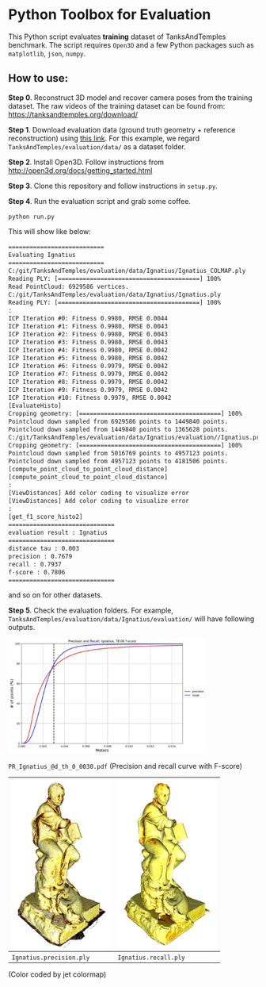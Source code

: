 # Python Toolbox for Evaluation

This Python script evaluates **training** dataset of TanksAndTemples benchmark.
The script requires ``Open3D`` and a few Python packages such as ``matplotlib``, ``json``, ``numpy``.

## How to use:
**Step 0**. Reconstruct 3D model and recover camera poses from the training dataset.
The raw videos of the training dataset can be found from:
https://tanksandtemples.org/download/

**Step 1**. Download evaluation data (ground truth geometry + reference reconstruction) using
[this link](https://drive.google.com/open?id=1VDHEqGAuLyGa7Bv3lGOr1KX2RhPbHLxw). For this example, we regard ``TanksAndTemples/evaluation/data/`` as a dataset folder.

**Step 2**. Install Open3D. Follow instructions from http://open3d.org/docs/getting_started.html

**Step 3**. Clone this repository and follow instructions in ``setup.py``.

**Step 4**. Run the evaluation script and grab some coffee.
```
python run.py
```
This will show like below:
```
===========================
Evaluating Ignatius
===========================
C:/git/TanksAndTemples/evaluation/data/Ignatius/Ignatius_COLMAP.ply
Reading PLY: [========================================] 100%
Read PointCloud: 6929586 vertices.
C:/git/TanksAndTemples/evaluation/data/Ignatius/Ignatius.ply
Reading PLY: [========================================] 100%
:
ICP Iteration #0: Fitness 0.9980, RMSE 0.0044
ICP Iteration #1: Fitness 0.9980, RMSE 0.0043
ICP Iteration #2: Fitness 0.9980, RMSE 0.0043
ICP Iteration #3: Fitness 0.9980, RMSE 0.0043
ICP Iteration #4: Fitness 0.9980, RMSE 0.0042
ICP Iteration #5: Fitness 0.9980, RMSE 0.0042
ICP Iteration #6: Fitness 0.9979, RMSE 0.0042
ICP Iteration #7: Fitness 0.9979, RMSE 0.0042
ICP Iteration #8: Fitness 0.9979, RMSE 0.0042
ICP Iteration #9: Fitness 0.9979, RMSE 0.0042
ICP Iteration #10: Fitness 0.9979, RMSE 0.0042
[EvaluateHisto]
Cropping geometry: [========================================] 100%
Pointcloud down sampled from 6929586 points to 1449840 points.
Pointcloud down sampled from 1449840 points to 1365628 points.
C:/git/TanksAndTemples/evaluation/data/Ignatius/evaluation//Ignatius.precision.ply
Cropping geometry: [========================================] 100%
Pointcloud down sampled from 5016769 points to 4957123 points.
Pointcloud down sampled from 4957123 points to 4181506 points.
[compute_point_cloud_to_point_cloud_distance]
[compute_point_cloud_to_point_cloud_distance]
:
[ViewDistances] Add color coding to visualize error
[ViewDistances] Add color coding to visualize error
:
[get_f1_score_histo2]
==============================
evaluation result : Ignatius
==============================
distance tau : 0.003
precision : 0.7679
recall : 0.7937
f-score : 0.7806
==============================
```
and so on for other datasets.

**Step 5**. Check the evaluation folders. For example, ``TanksAndTemples/evaluation/data/Ignatius/evaluation/`` will have following outputs.

<img src="images/f-score.jpg" width="400">

``PR_Ignatius_@d_th_0_0030.pdf`` (Precision and recall curve with F-score)

| <img src="images/precision.jpg" width="200"> | <img src="images/recall.jpg" width="200"> |
|--|--|
| ``Ignatius.precision.ply``  | ``Ignatius.recall.ply`` |

(Color coded by jet colormap)
